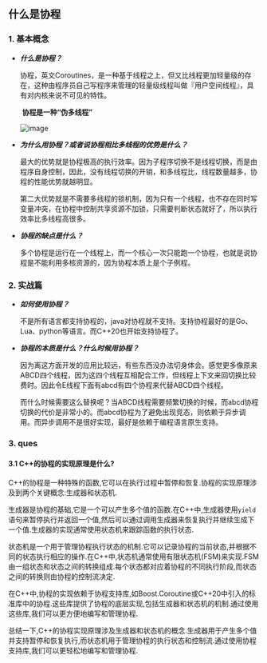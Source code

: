 ## 什么是协程

### 1. 基本概念

- ***什么是协程？***

  ​	协程，英文Coroutines，是一种基于线程之上，但又比线程更加轻量级的存在，这种由程序员自己写程序来管理的轻量级线程叫做『用户空间线程』，具有对内核来说不可见的特性。

  ​	**协程是一种“伪多线程”**

  ![image](https://s2.loli.net/2022/04/05/OqfxTIDrubUXA1n.jpg)

- ***为什么用协程？或者说协程相比多线程的优势是什么？***

  ​	最大的优势就是协程极高的执行效率。因为子程序切换不是线程切换，而是由程序自身控制，因此，没有线程切换的开销，和多线程比，线程数量越多，协程的性能优势就越明显。

  ​	第二大优势就是不需要多线程的锁机制，因为只有一个线程，也不存在同时写变量冲突，在协程中控制共享资源不加锁，只需要判断状态就好了，所以执行效率比多线程高很多。

- ***协程的缺点是什么？***

  ​	多个协程是运行在一个线程上，而一个核心一次只能跑一个协程，也就是说协程是不能利用多核资源的，因为协程本质上是个子例程。

### 2. 实战篇

- ***如何使用协程？***

  ​	不是所有语言都支持协程的，java对协程就不支持。支持协程最好的是Go、Lua、python等语言。而C++20也开始支持协程了。

- ***协程的本质是什么？什么时候用协程？***

  ​	因为离这方面开发的应用比较远，有些东西没办法切身体会。感觉更多像原来ABCD四个线程，因为这四个线程互相配合工作，但线程上下文来回切换比较费时。因此令E线程下面有abcd有四个协程来代替ABCD四个线程。

  ​	而什么时候需要这么替换呢？当ABCD线程需要频繁切换的时候，而abcd协程切换的代价是非常小的。而abcd协程为了避免出现竞态，则依赖于异步调用。而异步调用不是很好实现，最好是依赖于编程语言原生支持。

### 3. ques
#### 3.1 C++的协程的实现原理是什么?
C++的协程是一种特殊的函数,它可以在执行过程中暂停和恢复.协程的实现原理涉及到两个关键概念:生成器和状态机.

生成器是协程的基础,它是一个可以产生多个值的函数.在C++中,生成器使用`yield`语句来暂停执行并返回一个值,然后可以通过调用生成器来恢复执行并继续生成下一个值.生成器的实现通常使用状态机来跟踪函数的执行状态.

状态机是一个用于管理协程执行状态的机制.它可以记录协程的当前状态,并根据不同的状态执行相应的操作.在C++中,状态机通常使用有限状态机(FSM)来实现.FSM由一组状态和状态之间的转换组成.每个状态都对应着协程的不同执行阶段,而状态之间的转换则由协程的控制流决定.

在C++中,协程的实现依赖于协程支持库,如Boost.Coroutine或C++20中引入的标准库中的协程.这些库提供了协程的底层实现,包括生成器和状态机的机制.通过使用这些库,我们可以更方便地编写和管理协程.

总结一下,C++的协程实现原理涉及生成器和状态机的概念.生成器用于产生多个值并支持暂停和恢复执行,而状态机用于管理协程的执行状态和控制流.通过使用协程支持库,我们可以更轻松地编写和管理协程.